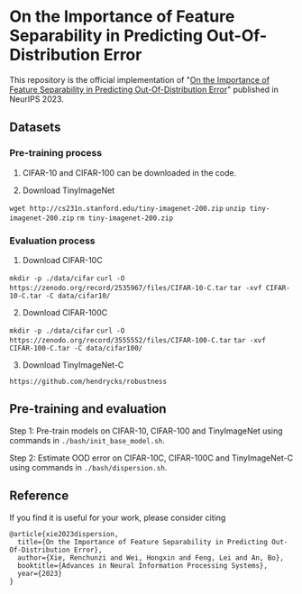 # On the Importance of Feature Separability in Predicting Out-Of-Distribution Error
This repository is the official implementation of "[On the Importance of Feature Separability in Predicting Out-Of-Distribution Error](https://arxiv.org/abs/2303.15488)" published in NeurIPS 2023. 

## Datasets
### Pre-training process
1. CIFAR-10 and CIFAR-100 can be downloaded in the code.

2. Download TinyImageNet

`wget http://cs231n.stanford.edu/tiny-imagenet-200.zip`
`unzip tiny-imagenet-200.zip`
`rm tiny-imagenet-200.zip`

### Evaluation process
1. Download CIFAR-10C

`mkdir -p ./data/cifar`
`curl -O https://zenodo.org/record/2535967/files/CIFAR-10-C.tar`
`tar -xvf CIFAR-10-C.tar -C data/cifar10/`

2. Download CIFAR-100C

`mkdir -p ./data/cifar`
`curl -O https://zenodo.org/record/3555552/files/CIFAR-100-C.tar`
`tar -xvf CIFAR-100-C.tar -C data/cifar100/`

3. Download TinyImageNet-C

`https://github.com/hendrycks/robustness`

## Pre-training and evaluation

Step 1: Pre-train models on CIFAR-10, CIFAR-100 and TinyImageNet using commands in `./bash/init_base_model.sh`.

Step 2: Estimate OOD error on CIFAR-10C, CIFAR-100C and TinyImageNet-C using commands in `./bash/dispersion.sh`.

## Reference

If you find it is useful for your work, please consider citing 
```
@article{xie2023dispersion,
  title={On the Importance of Feature Separability in Predicting Out-Of-Distribution Error},
  author={Xie, Renchunzi and Wei, Hongxin and Feng, Lei and An, Bo},
  booktitle={Advances in Neural Information Processing Systems},
  year={2023}
}
```